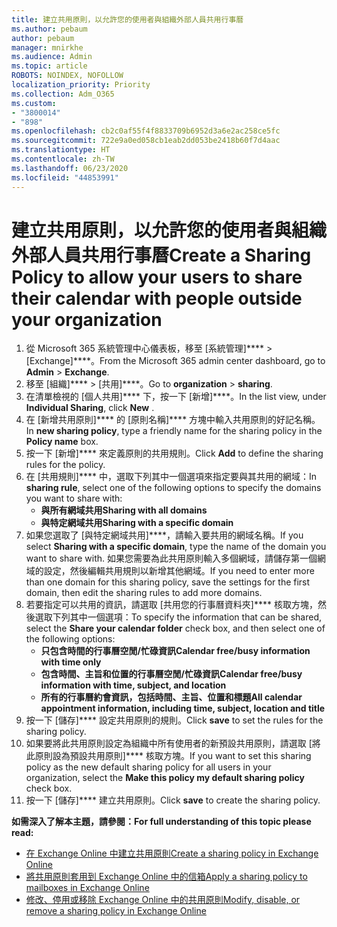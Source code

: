 ```yaml
---
title: 建立共用原則，以允許您的使用者與組織外部人員共用行事曆
ms.author: pebaum
author: pebaum
manager: mnirkhe
ms.audience: Admin
ms.topic: article
ROBOTS: NOINDEX, NOFOLLOW
localization_priority: Priority
ms.collection: Adm_O365
ms.custom:
- "3800014"
- "898"
ms.openlocfilehash: cb2c0af55f4f8833709b6952d3a6e2ac258ce5fc
ms.sourcegitcommit: 722e9a0ed058cb1eab2dd053be2418b60f7d4aac
ms.translationtype: HT
ms.contentlocale: zh-TW
ms.lasthandoff: 06/23/2020
ms.locfileid: "44853991"
---
```

# <a name="create-a-sharing-policy-to-allow-your-users-to-share-their-calendar-with-people-outside-your-organization"></a><span data-ttu-id="251a4-102">建立共用原則，以允許您的使用者與組織外部人員共用行事曆</span><span class="sxs-lookup"><span data-stu-id="251a4-102">Create a Sharing Policy to allow your users to share their calendar with people outside your organization</span></span>

1. <span data-ttu-id="251a4-103">從 Microsoft 365 系統管理中心儀表板，移至 [系統管理]\*\*\*\*  >  [Exchange]\*\*\*\*。</span><span class="sxs-lookup"><span data-stu-id="251a4-103">From the Microsoft 365 admin center dashboard, go to **Admin** > **Exchange**.</span></span>
2. <span data-ttu-id="251a4-104">移至 [組織]\*\*\*\*  >  [共用]\*\*\*\*。</span><span class="sxs-lookup"><span data-stu-id="251a4-104">Go to **organization** > **sharing**.</span></span>
3. <span data-ttu-id="251a4-105">在清單檢視的 [個人共用]\*\*\*\* 下，按一下 [新增]\*\*\*\*。</span><span class="sxs-lookup"><span data-stu-id="251a4-105">In the list view, under **Individual Sharing**, click **New** .</span></span>
4. <span data-ttu-id="251a4-106">在 [新增共用原則]\*\*\*\* 的 [原則名稱]\*\*\*\* 方塊中輸入共用原則的好記名稱。</span><span class="sxs-lookup"><span data-stu-id="251a4-106">In **new sharing policy**, type a friendly name for the sharing policy in the **Policy name** box.</span></span>
5. <span data-ttu-id="251a4-107">按一下 [新增]\*\*\*\* 來定義原則的共用規則。</span><span class="sxs-lookup"><span data-stu-id="251a4-107">Click **Add**  to define the sharing rules for the policy.</span></span>
6. <span data-ttu-id="251a4-108">在 [共用規則]\*\*\*\* 中，選取下列其中一個選項來指定要與其共用的網域：</span><span class="sxs-lookup"><span data-stu-id="251a4-108">In **sharing rule**, select one of the following options to specify the domains you want to share with:</span></span>
    - <span data-ttu-id="251a4-109">**與所有網域共用**</span><span class="sxs-lookup"><span data-stu-id="251a4-109">**Sharing with all domains**</span></span>
    - <span data-ttu-id="251a4-110">**與特定網域共用**</span><span class="sxs-lookup"><span data-stu-id="251a4-110">**Sharing with a specific domain**</span></span>
8. <span data-ttu-id="251a4-111">如果您選取了 [與特定網域共用]\*\*\*\*，請輸入要共用的網域名稱。</span><span class="sxs-lookup"><span data-stu-id="251a4-111">If you select **Sharing with a specific domain**, type the name of the domain you want to share with.</span></span> <span data-ttu-id="251a4-112">如果您需要為此共用原則輸入多個網域，請儲存第一個網域的設定，然後編輯共用規則以新增其他網域。</span><span class="sxs-lookup"><span data-stu-id="251a4-112">If you need to enter more than one domain for this sharing policy, save the settings for the first domain, then edit the sharing rules to add more domains.</span></span>
9. <span data-ttu-id="251a4-113">若要指定可以共用的資訊，請選取 [共用您的行事曆資料夾]\*\*\*\* 核取方塊，然後選取下列其中一個選項：</span><span class="sxs-lookup"><span data-stu-id="251a4-113">To specify the information that can be shared, select the **Share your calendar folder** check box, and then select one of the following options:</span></span>
    - <span data-ttu-id="251a4-114">**只包含時間的行事曆空閒/忙碌資訊**</span><span class="sxs-lookup"><span data-stu-id="251a4-114">**Calendar free/busy information with time only**</span></span>
    - <span data-ttu-id="251a4-115">**包含時間、主旨和位置的行事曆空閒/忙碌資訊**</span><span class="sxs-lookup"><span data-stu-id="251a4-115">**Calendar free/busy information with time, subject, and location**</span></span>
    - <span data-ttu-id="251a4-116">**所有的行事曆約會資訊，包括時間、主旨、位置和標題**</span><span class="sxs-lookup"><span data-stu-id="251a4-116">**All calendar appointment information, including time, subject, location and title**</span></span>
11. <span data-ttu-id="251a4-117">按一下 [儲存]\*\*\*\* 設定共用原則的規則。</span><span class="sxs-lookup"><span data-stu-id="251a4-117">Click **save** to set the rules for the sharing policy.</span></span>
12. <span data-ttu-id="251a4-118">如果要將此共用原則設定為組織中所有使用者的新預設共用原則，請選取 [將此原則設為預設共用原則]\*\*\*\* 核取方塊。</span><span class="sxs-lookup"><span data-stu-id="251a4-118">If you want to set this sharing policy as the new default sharing policy for all users in your organization, select the **Make this policy my default sharing policy** check box.</span></span>
13. <span data-ttu-id="251a4-119">按一下 [儲存]\*\*\*\* 建立共用原則。</span><span class="sxs-lookup"><span data-stu-id="251a4-119">Click **save** to create the sharing policy.</span></span>  

<span data-ttu-id="251a4-120">**如需深入了解本主題，請參閱：**</span><span class="sxs-lookup"><span data-stu-id="251a4-120">**For full understanding of this topic please read:**</span></span>

- [<span data-ttu-id="251a4-121">在 Exchange Online 中建立共用原則</span><span class="sxs-lookup"><span data-stu-id="251a4-121">Create a sharing policy in Exchange Online</span></span>](https://docs.microsoft.com/exchange/sharing/sharing-policies/create-a-sharing-policy)
- [<span data-ttu-id="251a4-122">將共用原則套用到 Exchange Online 中的信箱</span><span class="sxs-lookup"><span data-stu-id="251a4-122">Apply a sharing policy to mailboxes in Exchange Online</span></span>](https://docs.microsoft.com/exchange/sharing/sharing-policies/apply-a-sharing-policy)
- [<span data-ttu-id="251a4-123">修改、停用或移除 Exchange Online 中的共用原則</span><span class="sxs-lookup"><span data-stu-id="251a4-123">Modify, disable, or remove a sharing policy in Exchange Online</span></span>](https://docs.microsoft.com/exchange/sharing/sharing-policies/modify-a-sharing-policy)